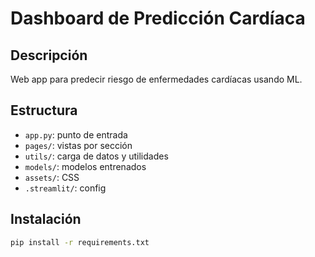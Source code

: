 # Dashboard de Predicción Cardíaca

## Descripción
Web app para predecir riesgo de enfermedades cardíacas usando ML.

## Estructura
- `app.py`: punto de entrada  
- `pages/`: vistas por sección  
- `utils/`: carga de datos y utilidades  
- `models/`: modelos entrenados  
- `assets/`: CSS  
- `.streamlit/`: config

## Instalación
```bash
pip install -r requirements.txt
